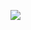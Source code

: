 ![](https://images.unsplash.com/photo-1560698230-e2dd6602f33d?ixlib=rb-1.2.1&ixid=eyJhcHBfaWQiOjEyMDd9&auto=format&fit=crop&w=982&q=80)
